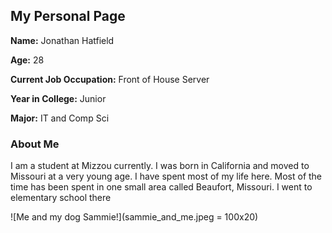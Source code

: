 ## My Personal Page

**Name:** Jonathan Hatfield

**Age:** 28

**Current Job Occupation:** Front of House Server

**Year in College:** Junior

**Major:** IT and Comp Sci

### About Me

I am a student at Mizzou currently. I was born in California and moved to Missouri at a very young age. I have spent most of my life here. Most of the time has been spent in one small area called Beaufort, Missouri. I went to elementary school there 


![Me and my dog Sammie!](sammie_and_me.jpeg = 100x20)
